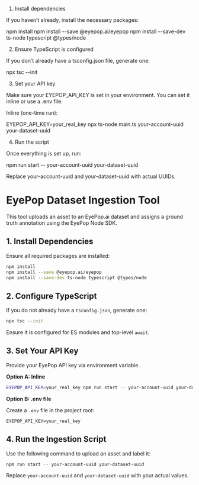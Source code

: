 1. Install dependencies

If you haven’t already, install the necessary packages:

npm install
npm install --save @eyepop.ai/eyepop
npm install --save-dev ts-node typescript @types/node

2. Ensure TypeScript is configured

If you don’t already have a tsconfig.json file, generate one:

npx tsc --init

3. Set your API key

Make sure your EYEPOP_API_KEY is set in your environment. You can set it inline or use a .env file.

Inline (one-time run):

EYEPOP_API_KEY=your_real_key npx ts-node main.ts your-account-uuid your-dataset-uuid

4. Run the script

Once everything is set up, run:

npm run start -- your-account-uuid your-dataset-uuid

Replace your-account-uuid and your-dataset-uuid with actual UUIDs.

# EyePop Dataset Ingestion Tool

This tool uploads an asset to an EyePop.ai dataset and assigns a ground truth annotation using the EyePop Node SDK.

## 1. Install Dependencies

Ensure all required packages are installed:

```bash
npm install
npm install --save @eyepop.ai/eyepop
npm install --save-dev ts-node typescript @types/node
```

## 2. Configure TypeScript

If you do not already have a `tsconfig.json`, generate one:

```bash
npx tsc --init
```

Ensure it is configured for ES modules and top-level `await`.

## 3. Set Your API Key

Provide your EyePop API key via environment variable.

**Option A: Inline**

```bash
EYEPOP_API_KEY=your_real_key npm run start -- your-account-uuid your-dataset-uuid
```

**Option B: .env file**

Create a `.env` file in the project root:

```
EYEPOP_API_KEY=your_real_key
```

## 4. Run the Ingestion Script

Use the following command to upload an asset and label it:

```bash
npm run start -- your-account-uuid your-dataset-uuid
```

Replace `your-account-uuid` and `your-dataset-uuid` with your actual values.
